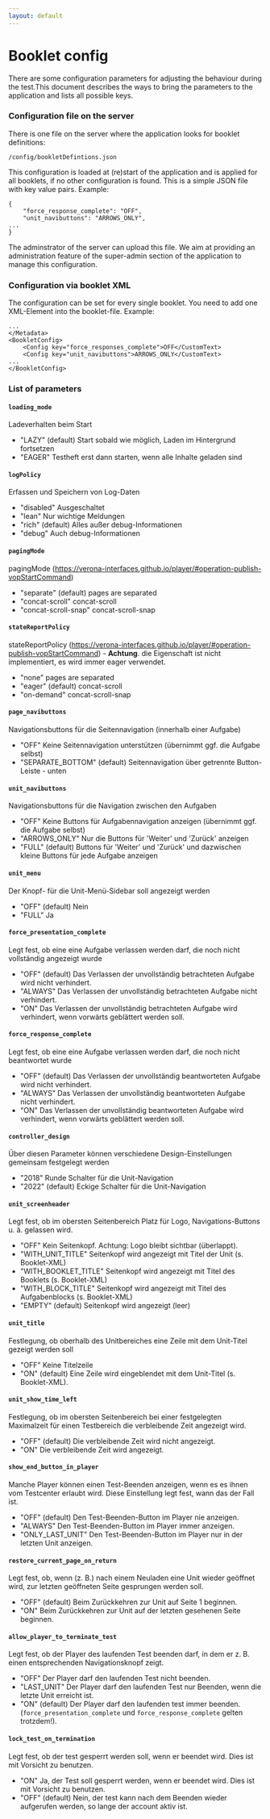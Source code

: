 ```yaml
---
layout: default
---
```


# Booklet config
There are some configuration parameters for adjusting the behaviour during the test.This 
document describes the ways to bring the parameters to the application and lists
all possible keys.
 
### Configuration file on the server
There is one file on the server where the application looks for booklet definitions:
```
/config/bookletDefintions.json
``` 
This configuration is loaded at (re)start of the application and is applied for 
all booklets, if no other configuration is found. This is a simple JSON file with 
key value pairs. Example:
```
{
    "force_response_complete": "OFF",
    "unit_navibuttons": "ARROWS_ONLY",
...
}
```
The adminstrator of the server can upload this file. We aim at providing an 
administration feature of the super-admin section of the application to manage 
this configuration.

### Configuration via booklet XML
The configuration can be set for every single booklet. You need to add one XML-Element 
into the booklet-file. Example:
```
...
</Metadata>
<BookletConfig>
    <Config key="force_responses_complete">OFF</CustomText>
    <Config key="unit_navibuttons">ARROWS_ONLY</CustomText>
...
</BookletConfig>
```

### List of parameters

#### `loading_mode`
Ladeverhalten beim Start
 * "LAZY" (default) Start sobald wie möglich, Laden im Hintergrund fortsetzen
 * "EAGER"  Testheft erst dann starten, wenn alle Inhalte geladen sind

#### `logPolicy`
Erfassen und Speichern von Log-Daten
 * "disabled"  Ausgeschaltet
 * "lean"  Nur wichtige Meldungen
 * "rich" (default) Alles außer debug-Informationen
 * "debug"  Auch debug-Informationen

#### `pagingMode`
pagingMode (https://verona-interfaces.github.io/player/#operation-publish-vopStartCommand)
 * "separate" (default) pages are separated
 * "concat-scroll"  concat-scroll
 * "concat-scroll-snap"  concat-scroll-snap

#### `stateReportPolicy`
stateReportPolicy (https://verona-interfaces.github.io/player/#operation-publish-vopStartCommand) - **Achtung**. die Eigenschaft ist nicht implementiert, es wird immer eager verwendet.
 * "none"  pages are separated
 * "eager" (default) concat-scroll
 * "on-demand"  concat-scroll-snap

#### `page_navibuttons`
Navigationsbuttons für die Seitennavigation (innerhalb einer Aufgabe)
 * "OFF"  Keine Seitennavigation unterstützen (übernimmt ggf. die Aufgabe selbst)
 * "SEPARATE_BOTTOM" (default) Seitennavigation über getrennte Button-Leiste - unten

#### `unit_navibuttons`
Navigationsbuttons für die Navigation zwischen den Aufgaben
 * "OFF"  Keine Buttons für Aufgabennavigation anzeigen (übernimmt ggf. die Aufgabe selbst)
 * "ARROWS_ONLY"  Nur die Buttons für 'Weiter' und 'Zurück' anzeigen
 * "FULL" (default) Buttons für 'Weiter' und 'Zurück' und dazwischen kleine Buttons für jede Aufgabe anzeigen

#### `unit_menu`
Der Knopf- für die Unit-Menü-Sidebar soll angezeigt werden
 * "OFF" (default) Nein
 * "FULL"  Ja

#### `force_presentation_complete`
Legt fest, ob eine eine Aufgabe verlassen werden darf, die noch nicht vollständig angezeigt wurde
 * "OFF" (default) Das Verlassen der unvollständig betrachteten Aufgabe wird nicht verhindert.
 * "ALWAYS"  Das Verlassen der unvollständig betrachteten Aufgabe nicht verhindert.
 * "ON"  Das Verlassen der unvollständig betrachteten Aufgabe wird verhindert, wenn vorwärts geblättert werden soll.

#### `force_response_complete`
Legt fest, ob eine eine Aufgabe verlassen werden darf, die noch nicht beantwortet wurde
 * "OFF" (default) Das Verlassen der unvollständig beantworteten Aufgabe wird nicht verhindert.
 * "ALWAYS"  Das Verlassen der unvollständig beantworteten Aufgabe nicht verhindert.
 * "ON"  Das Verlassen der unvollständig beantworteten Aufgabe wird verhindert, wenn vorwärts geblättert werden soll.

#### `controller_design`
Über diesen Parameter können verschiedene Design-Einstellungen gemeinsam festgelegt werden
 * "2018"  Runde Schalter für die Unit-Navigation
 * "2022" (default) Eckige Schalter für die Unit-Navigation

#### `unit_screenheader`
Legt fest, ob im obersten Seitenbereich Platz für Logo, Navigations-Buttons u. ä. gelassen wird.
 * "OFF"  Kein Seitenkopf. Achtung: Logo bleibt sichtbar (überlappt).
 * "WITH_UNIT_TITLE"  Seitenkopf wird angezeigt mit Titel der Unit (s. Booklet-XML)
 * "WITH_BOOKLET_TITLE"  Seitenkopf wird angezeigt mit Titel des Booklets (s. Booklet-XML)
 * "WITH_BLOCK_TITLE"  Seitenkopf wird angezeigt mit Titel des Aufgabenblocks (s. Booklet-XML)
 * "EMPTY" (default) Seitenkopf wird angezeigt (leer)

#### `unit_title`
Festlegung, ob oberhalb des Unitbereiches eine Zeile mit dem Unit-Titel gezeigt werden soll
 * "OFF"  Keine Titelzeile
 * "ON" (default) Eine Zeile wird eingeblendet mit dem Unit-Titel (s. Booklet-XML).

#### `unit_show_time_left`
Festlegung, ob im obersten Seitenbereich bei einer festgelegten Maximalzeit für einen Testbereich die verbleibende Zeit angezeigt wird.
 * "OFF" (default) Die verbleibende Zeit wird nicht angezeigt.
 * "ON"  Die verbleibende Zeit wird angezeigt.

#### `show_end_button_in_player`
Manche Player können einen Test-Beenden anzeigen, wenn es es ihnen vom Testcenter erlaubt wird. Diese Einstellung legt fest, wann das der Fall ist.
 * "OFF" (default) Den Test-Beenden-Button im Player nie anzeigen.
 * "ALWAYS"  Den Test-Beenden-Button im Player immer anzeigen.
 * "ONLY_LAST_UNIT"  Den Test-Beenden-Button im Player nur in der letzten Unit anzeigen.

#### `restore_current_page_on_return`
Legt fest, ob, wenn (z. B.) nach einem Neuladen eine Unit wieder geöffnet wird, zur letzten geöffneten Seite gesprungen werden soll.
 * "OFF" (default) Beim Zurückkehren zur Unit auf Seite 1 beginnen.
 * "ON"  Beim Zurückkehren zur Unit auf der letzten gesehenen Seite beginnen.

#### `allow_player_to_terminate_test`
Legt fest, ob der Player des laufenden Test beenden darf, in dem er z. B. einen entsprechenden Navigationsknopf zeigt.
 * "OFF"  Der Player darf den laufenden Test nicht beenden.
 * "LAST_UNIT"  Der Player darf den laufenden Test nur Beenden, wenn die letzte Unit erreicht ist.
 * "ON" (default) Der Player darf den laufenden test immer beenden. (`force_presentation_complete` und `force_response_complete` gelten trotzdem!).

#### `lock_test_on_termination`
Legt fest, ob der test gesperrt werden soll, wenn er beendet wird. Dies ist mit Vorsicht zu benutzen.
 * "ON"  Ja, der Test soll gesperrt werden, wenn er beendet wird. Dies ist mit Vorsicht zu benutzen.
 * "OFF" (default) Nein, der test kann nach dem Beenden wieder aufgerufen werden, so lange der account aktiv ist.
